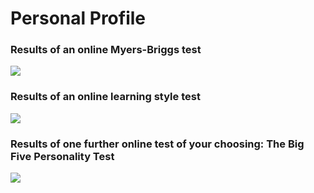 <h1>Personal Profile</h1>

<h3>Results of an online Myers-Briggs test</h3>
<img src="Myers-Briggs Results Snapshot.PNG alt="https://github.com/rmitstudent-assessment/My-Profile/blob/8fa03387bfa5c6ebfba097b5ded66a301fb3c0a5/Myers-Briggs%20Results%20Snapshot.PNG">
          
<h3>Results of an online learning style test</h3>     
<img src="Learning Style Snapshot.PNG alt="https://github.com/rmitstudent-assessment/My-Profile/blob/8fa03387bfa5c6ebfba097b5ded66a301fb3c0a5/Learning%20Style%20Snapshot.PNG">

<h3>Results of one further online test of your choosing: The Big Five Personality Test</h3>
<img src="big5.PNG alt="https://github.com/rmitstudent-assessment/My-Profile/blob/8fa03387bfa5c6ebfba097b5ded66a301fb3c0a5/big5.PNG">
